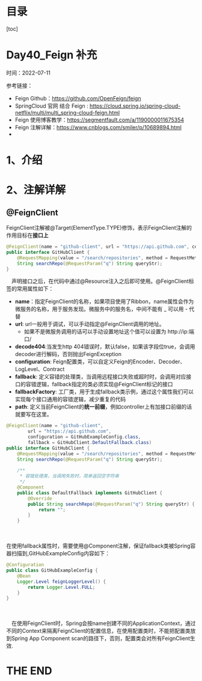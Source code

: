 # 目录

[toc]

# Day40_Feign 补充

时间：2022-07-11

参考链接：

- Feign Github：https://github.com/OpenFeign/feign
- SpringCloud 官网 结合 Feign : https://cloud.spring.io/spring-cloud-netflix/multi/multi_spring-cloud-feign.html
- Feign 使用博客教学：https://segmentfault.com/a/1190000011675354
- Feign 注解详解：https://www.cnblogs.com/smiler/p/10689894.html
- 



# 1、介绍



# 2、注解详解

## @FeignClient

 FeignClient注解被@Target(ElementType.TYPE)修饰，表示FeignClient注解的作用目标在**接口上**

```java
@FeignClient(name = "github-client", url = "https://api.github.com", configuration = GitHubExampleConfig.class)
public interface GitHubClient {
    @RequestMapping(value = "/search/repositories", method = RequestMethod.GET)
    String searchRepo(@RequestParam("q") String queryStr);
}
```

　声明接口之后，在代码中通过@Resource注入之后即可使用。@FeignClient标签的常用属性如下：

+ **name**：指定FeignClient的名称，如果项目使用了Ribbon，name属性会作为微服务的名称，用于服务发现。微服务中的服务名，中间不能有 _ 可以用 - 代替
+ **url**: url一般用于调试，可以手动指定@FeignClient调用的地址。
  + 如果不是微服务调用的话可以手动设置地址这个值可以设置为 http://ip:端口/
+ **decode404**:当发生http 404错误时，默认false，如果该字段位true，会调用decoder进行解码，否则抛出FeignException
+ **configuration**: Feign配置类，可以自定义Feign的Encoder、Decoder、LogLevel、Contract
+ **fallback**: 定义容错的处理类，当调用远程接口失败或超时时，会调用对应接口的容错逻辑，fallback指定的类必须实现@FeignClient标记的接口
+ **fallbackFactory**: 工厂类，用于生成fallback类示例，通过这个属性我们可以实现每个接口通用的容错逻辑，减少重复的代码
+ **path**: 定义当前FeignClient的**统一前缀**，例如controller上有加接口前缀的话就要写在这里。

```java
@FeignClient(name = "github-client",
        url = "https://api.github.com",
        configuration = GitHubExampleConfig.class,
        fallback = GitHubClient.DefaultFallback.class)
public interface GitHubClient {
    @RequestMapping(value = "/search/repositories", method = RequestMethod.GET)
    String searchRepo(@RequestParam("q") String queryStr);
 
    /**
     * 容错处理类，当调用失败时，简单返回空字符串
     */
    @Component
    public class DefaultFallback implements GitHubClient {
        @Override
        public String searchRepo(@RequestParam("q") String queryStr) {
            return "";
        }
    }
```

　

在使用fallback属性时，需要使用@Component注解，保证fallback类被Spring容器扫描到,GitHubExampleConfig内容如下：

```java
@Configuration
public class GitHubExampleConfig {
    @Bean
    Logger.Level feignLoggerLevel() {
        return Logger.Level.FULL;
    }
}
```

　

　在使用FeignClient时，Spring会按name创建不同的ApplicationContext，通过不同的Context来隔离FeignClient的配置信息，在使用配置类时，不能把配置类放到Spring App Component scan的路径下，否则，配置类会对所有FeignClient生效.





# THE END 
